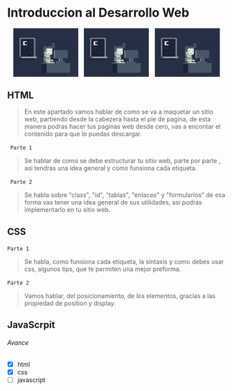 # Introduccion al Desarrollo Web
<div style="display: flex; justify-content: space-evenly; margin-bottom: 25px;">
  <img src="img/programacion.gif" width=150px>
  <img src="img/programacion.gif" width=150px>
  <img src="img/programacion.gif" width=150px>
</div>

## HTML

>  En este apartado vamos hablar de como se va a maquetar un sitio web, partiendo desde la cabezera hasta el pie de pagina, de esta manera podras hacer tus paginas web desde cero, vas a encontar el contenido para que lo puedas descargar.

` Parte 1`

> Se  hablar de como se debe estructurar tu sitio web, parte por parte , asi tendras una idea general y como funsiona cada etiqueta.

` Parte 2`

> Se habla sobre "class", "id", "tablas", "enlaces" y "formularios" de esa forma vas tener una idea general de sus utilidades, asi podras implementarlo en tu sitio web.

## CSS

`Parte 1`

> Se habla, como funsiona cada etiqueta, la sintaxis y como debes usar css, algunos tips, que te permiten una mejor preforma.

`Parte 2`

> Vamos hablar, del posicionamiento, de los elementos, gracias a las propiedad de position y display.
## JavaScrpit



######  Avance

* [x] html
* [x] css
* [  ] javascript